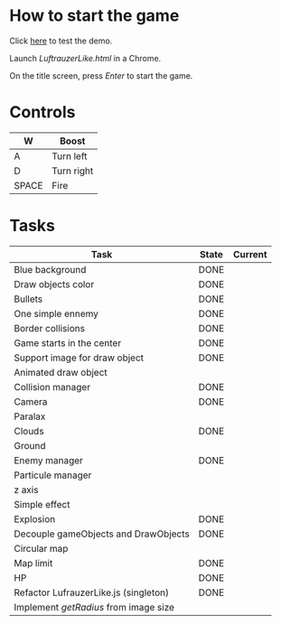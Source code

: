 How to start the game
=====================

Click [here](https://masayoshisugimoto.github.io/LuftrauzerLike/LuftrauzerLike.html) to test the demo.

Launch _LuftrauzerLike.html_ in a Chrome.

On the title screen, press _Enter_ to start the game.

Controls
========

| W     | Boost      |
|-------|------------|
| A     | Turn left  |
| D     | Turn right |
| SPACE | Fire       |


Tasks
=====

| Task													        | State | Current |
|---------------------------------------|-------|---------|
|Blue background								        | DONE  |         |
|Draw objects color	    				        | DONE  |         |
|Bullets           	    				        | DONE  |         |
|One simple ennemy 	    				        | DONE  |         |
|Border collisions 	    				        | DONE  |         |
|Game starts in the center  		        | DONE  |         |
|Support image for draw object          | DONE  |         |
|Animated draw object                   |       |         |
|Collision manager                      | DONE  |         |
|Camera                                 | DONE  |         |
|Paralax                                |       |         |
|Clouds                                 | DONE  |         |
|Ground                                 |       |         |
|Enemy manager                          | DONE  |         |
|Particule manager                      |       |         |
|z axis                                 |       |         |
|Simple effect                          |       |         |
|Explosion                              | DONE  |         |
|Decouple gameObjects and DrawObjects   | DONE  |         |
|Circular map                           |       |         |
|Map limit                              | DONE  |         |
|HP                                     | DONE  |         |
|Refactor LufrauzerLike.js (singleton)  | DONE  |         |
|Implement *getRadius* from image size  |       |         |

